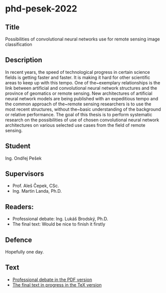 # phd-pesek-2022

## Title

Possibilities of convolutional neural networks use for remote sensing image classification

## Description

In recent years, the speed of technological progress in certain science fields is getting faster and faster. It is making it hard for other scientific areas to keep up with this tempo. One of the~exemplary relationships is the link between artificial and convolutional neural network structures and the province of geomatics or remote sensing. New architectures of artificial neural network models are being published with an expeditious tempo and the common approach of the~remote sensing researchers is to use the most recent structures, without the~basic understanding of the background or relative performance. The goal of this thesis is to perform systematic research on the possibilities of use of chosen convolutional neural network architectures on various selected use cases from the field of remote sensing.

## Student

Ing. Ondřej Pešek

## Supervisors

* Prof. Aleš Čepek, CSc.
* Ing. Martin Landa, Ph.D.

## Readers:

* Professional debate: Ing. Lukáš Brodský, Ph.D.
* The final text: Would be nice to finish it firstly

## Defence

Hopefully one day.

## Text

* [Professional debate in the PDF version](professional-debate/ondrej-pesek-professional-debate-2020.pdf)
* [The final text in progress in the TeX version](text/ondrej-pesek-phd-2020.tex)
